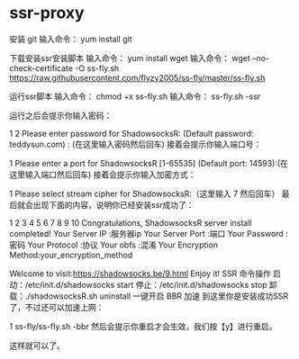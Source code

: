 # ssr-proxy

安装 git
输入命令：
yum install git

下载安装ssr安装脚本
输入命令：
yum install wget
输入命令：
wget –no-check-certificate -O ss-fly.sh https://raw.githubusercontent.com/flyzy2005/ss-fly/master/ss-fly.sh

运行ssr脚本
输入命令：
chmod +x ss-fly.sh
输入命令：
ss-fly.sh -ssr

运行之后会提示你输入密码：

1
2
Please enter password for ShadowsocksR:
(Default password: teddysun.com) : (在这里输入密码然后回车)
接着会提示你输入端口号：

1
Please enter a port for ShadowsocksR [1-65535] (Default port: 14593):(在这里输入端口然后回车)
接着会提示你输入加密方式：

1
Please select stream cipher for ShadowsocksR:（这里输入 7 然后回车）
最后就会出现下面的内容，说明你已经安装ssr成功了：

1
2
3
4
5
6
7
8
9
10
Congratulations, ShadowsocksR server install completed!
Your Server IP        :服务器ip
Your Server Port      :端口
Your Password         :密码
Your Protocol         :协议
Your obfs             :混淆
Your Encryption Method:your_encryption_method

Welcome to visit:https://shadowsocks.be/9.html
Enjoy it!
SSR 命令操作
启动：/etc/init.d/shadowsocks start
停止：/etc/init.d/shadowsocks stop
卸载：./shadowsocksR.sh uninstall
一键开启 BBR 加速
到这里你是安装成功SSR了，不过还可以加速上网：

1
ss-fly/ss-fly.sh -bbr
然后会提示你重启才会生效，我们按【y】进行重启。

这样就可以了。